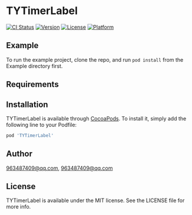 # TYTimerLabel

[![CI Status](https://img.shields.io/travis/963487409@qq.com/TYTimerLabel.svg?style=flat)](https://travis-ci.org/963487409@qq.com/TYTimerLabel)
[![Version](https://img.shields.io/cocoapods/v/TYTimerLabel.svg?style=flat)](https://cocoapods.org/pods/TYTimerLabel)
[![License](https://img.shields.io/cocoapods/l/TYTimerLabel.svg?style=flat)](https://cocoapods.org/pods/TYTimerLabel)
[![Platform](https://img.shields.io/cocoapods/p/TYTimerLabel.svg?style=flat)](https://cocoapods.org/pods/TYTimerLabel)

## Example

To run the example project, clone the repo, and run `pod install` from the Example directory first.

## Requirements

## Installation

TYTimerLabel is available through [CocoaPods](https://cocoapods.org). To install
it, simply add the following line to your Podfile:

```ruby
pod 'TYTimerLabel'
```

## Author

963487409@qq.com, 963487409@qq.com

## License

TYTimerLabel is available under the MIT license. See the LICENSE file for more info.
